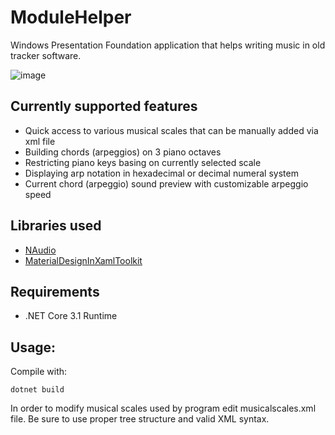 # ModuleHelper
Windows Presentation Foundation application that helps writing music in old tracker software.
<br />

![image](https://user-images.githubusercontent.com/47994455/91736709-633cfe80-ebae-11ea-853d-0d9649ec72f5.png)
## Currently supported features
- Quick access to various musical scales that can be manually added via xml file
- Building chords (arpeggios) on 3 piano octaves
- Restricting piano keys basing on currently selected scale
- Displaying arp notation in hexadecimal or decimal numeral system
- Current chord (arpeggio) sound preview with customizable arpeggio speed
## Libraries used
- [NAudio](https://github.com/naudio/NAudio)
- [MaterialDesignInXamlToolkit](https://github.com/MaterialDesignInXAML/MaterialDesignInXamlToolkit)
## Requirements
- .NET Core 3.1 Runtime
## Usage:
Compile with:
```
dotnet build
```
In order to modify musical scales used by program edit musicalscales.xml file. Be sure to use proper tree structure and valid XML syntax.
